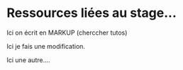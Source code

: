 # Ressources liées au stage...

Ici on écrit en MARKUP (cherccher tutos)

Ici je fais une modification.

Ici une autre....
